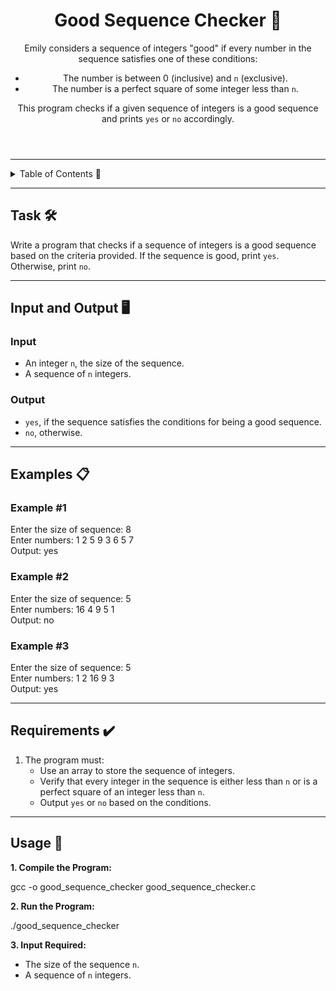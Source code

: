 <!DOCTYPE html>
<html lang="en">
<head>
  <meta charset="UTF-8">
  <meta name="viewport" content="width=device-width, initial-scale=1.0">
</head>
<body>

<header>
  <h1>Good Sequence Checker 🔢</h1>
  <p>
    Emily considers a sequence of integers "good" if every number in the sequence satisfies one of these conditions:
  </p>
  <ul>
    <li>The number is between 0 (inclusive) and <code>n</code> (exclusive).</li>
    <li>The number is a perfect square of some integer less than <code>n</code>.</li>
  </ul>
  <p>
    This program checks if a given sequence of integers is a good sequence and prints <code>yes</code> or <code>no</code> accordingly.
  </p>
</header>

<hr>

<details>
  <summary>Table of Contents 📖</summary>
  <ul>
    <li><a href="#task">Task</a></li>
    <li><a href="#input-and-output">Input and Output</a></li>
    <li><a href="#examples">Examples</a></li>
    <li><a href="#requirements">Requirements</a></li>
    <li><a href="#usage">Usage</a></li>
  </ul>
</details>

<hr>

<section id="task">
  <h2>Task 🛠️</h2>
  <p>
    Write a program that checks if a sequence of integers is a good sequence based on the criteria provided. If the sequence is good, print <code>yes</code>. Otherwise, print <code>no</code>.
  </p>
</section>

<hr>

<section id="input-and-output">
  <h2>Input and Output 🖥️</h2>
  <h3>Input</h3>
  <ul>
    <li>An integer <code>n</code>, the size of the sequence.</li>
    <li>A sequence of <code>n</code> integers.</li>
  </ul>

  <h3>Output</h3>
  <ul>
    <li><code>yes</code>, if the sequence satisfies the conditions for being a good sequence.</li>
    <li><code>no</code>, otherwise.</li>
  </ul>
</section>

<hr>

<section id="examples">
  <h2>Examples 📋</h2>
  <h3>Example #1</h3>
  <div class="code-block">
    Enter the size of sequence: 8<br>
    Enter numbers: 1 2 5 9 3 6 5 7<br>
    Output: yes
  </div>

  <h3>Example #2</h3>
  <div class="code-block">
    Enter the size of sequence: 5<br>
    Enter numbers: 16 4 9 5 1<br>
    Output: no
  </div>

  <h3>Example #3</h3>
  <div class="code-block">
    Enter the size of sequence: 5<br>
    Enter numbers: 1 2 16 9 3<br>
    Output: yes
  </div>
</section>

<hr>

<section id="requirements">
  <h2>Requirements ✔️</h2>
  <ol>
    <li>
      The program must:
      <ul>
        <li>Use an array to store the sequence of integers.</li>
        <li>Verify that every integer in the sequence is either less than <code>n</code> or is a perfect square of an integer less than <code>n</code>.</li>
        <li>Output <code>yes</code> or <code>no</code> based on the conditions.</li>
      </ul>
    </li>
  </ol>
</section>

<hr>

<section id="usage">
  <h2>Usage 🚀</h2>
  <p><strong>1. Compile the Program:</strong></p>
  <div class="code-block">gcc -o good_sequence_checker good_sequence_checker.c</div>
  <p><strong>2. Run the Program:</strong></p>
  <div class="code-block">./good_sequence_checker</div>
  <p><strong>3. Input Required:</strong></p>
  <ul>
    <li>The size of the sequence <code>n</code>.</li>
    <li>A sequence of <code>n</code> integers.</li>
  </ul>
</section>

</body>
</html>
